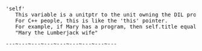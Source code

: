 <div class="mw-parser-output"><p><br />
<span id="self"></span>
</p>
<pre>'self'
   This variable is a unitptr to the unit owning the DIL program.
   For C++ people, this is like the 'this' pointer.
   For example, if Mary has a program, then self.title equals
   "Mary the Lumberjack wife"
</pre>
<pre>---~---~---~---~---~---~---~---~---
</pre></div>